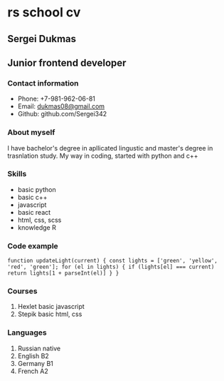 # rs school cv
## Sergei Dukmas
## Junior frontend developer
### Contact information
- Phone: +7-981-962-06-81 
- Email: dukmas08@gmail.com
- Github: github.com/Sergei342
### About myself
I have bachelor's degree in apllicated lingustic and master's degree in trasnlation study. 
My way in coding, started with python and c++

### Skills 
- basic python 
- basic c++
- javascript
- basic react
- html, css, scss
- knowledge R

### Code example
`` function updateLight(current) {
  const lights = ['green', 'yellow', 'red', 'green'];
  for (el in lights) {
    if (lights[el] === current)
      return lights[1 + parseInt(el)]
  }
} ``

### Courses
1. Hexlet basic javascript
2. Stepik basic html, css




### Languages
1. Russian native
2. English B2
3. Germany B1
4. French A2
